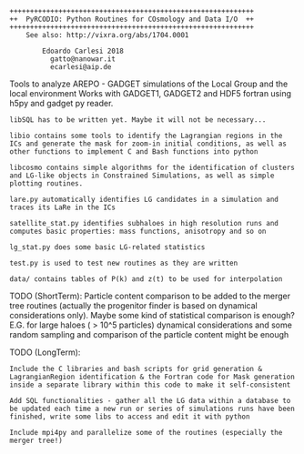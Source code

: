 

	++++++++++++++++++++++++++++++++++++++++++++++++++++++++++++
	++  PyRCODIO: Python Routines for COsmology and Data I/O  ++
	++++++++++++++++++++++++++++++++++++++++++++++++++++++++++++
		See also: http://vixra.org/abs/1704.0001

			Edoardo Carlesi 2018
			  gatto@nanowar.it
			  ecarlesi@aip.de

Tools to analyze AREPO - GADGET simulations of the Local Group and the local environment Works with GADGET1, GADGET2 and HDF5 fortran using h5py and gadget py reader.

    libSQL has to be written yet. Maybe it will not be necessary...

    libio contains some tools to identify the Lagrangian regions in the ICs and generate the mask for zoom-in initial conditions, as well as other functions to implement C and Bash functions into python

    libcosmo contains simple algorithms for the identification of clusters and LG-like objects in Constrained Simulations, as well as simple plotting routines.

    lare.py automatically identifies LG candidates in a simulation and traces its LaRe in the ICs

    satellite_stat.py identifies subhaloes in high resolution runs and computes basic properties: mass functions, anisotropy and so on

    lg_stat.py does some basic LG-related statistics

    test.py is used to test new routines as they are written

    data/ contains tables of P(k) and z(t) to be used for interpolation

TODO (ShortTerm):
	Particle content comparison to be added to the merger tree routines (actually the progenitor finder is based on dynamical considerations only).
	Maybe some kind of statistical comparison is enough? E.G. for large haloes ( > 10^5 particles) dynamical considerations and some random sampling
	and comparison of the particle content might be enough


TODO (LongTerm):

    Include the C libraries and bash scripts for grid generation & LagrangianRegion identification & the Fortran code for Mask generation inside a separate library within this code to make it self-consistent

    Add SQL functionalities - gather all the LG data within a database to be updated each time a new run or series of simulations runs have been finished, write some libs to access and edit it with python

	Include mpi4py and parallelize some of the routines (especially the merger tree!)



